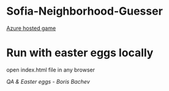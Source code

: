 # Sofia-Neighborhood-Guesser

[Azure hosted game](https://sofiaguesser.azurewebsites.net/)

# Run with easter eggs locally

open index.html file in any browser


*QA & Easter eggs - Boris Bachev*
  
